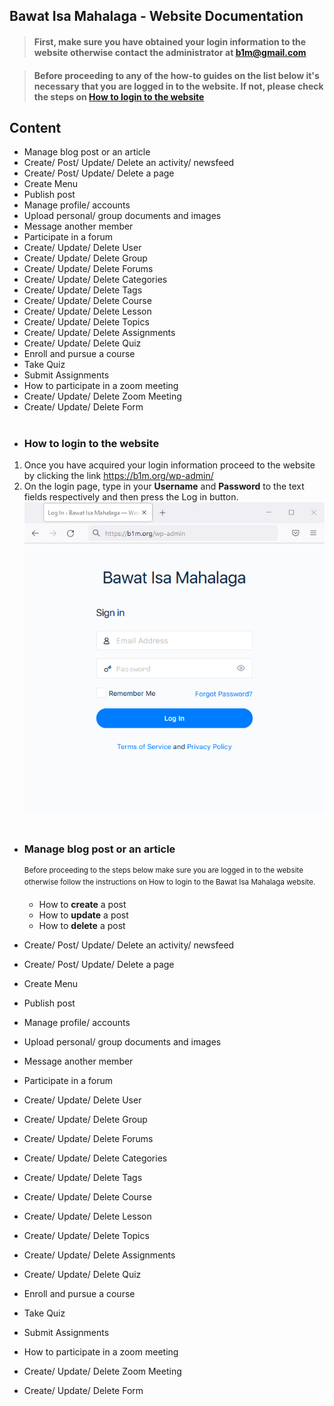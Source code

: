 ## Bawat Isa Mahalaga - Website Documentation

> #### First, make sure you have obtained your login information to the website otherwise contact the administrator at b1m@gmail.com

> #### Before proceeding to any of the how-to guides on the list below it's necessary that you are logged in to the website. If not, please check the steps on [How to login to the website](#how-to-login-to-the-website)

## Content
- Manage blog post or an article
- Create/ Post/ Update/ Delete an activity/ newsfeed			
- Create/ Post/ Update/ Delete a page			
- Create Menu			
- Publish post			
- Manage profile/ accounts			
- Upload personal/ group documents and images			
- Message another member			
- Participate in a forum			
- Create/ Update/ Delete User			
- Create/ Update/ Delete Group			
- Create/ Update/ Delete Forums			
- Create/ Update/ Delete Categories			
- Create/ Update/ Delete Tags			
- Create/ Update/ Delete Course			
- Create/ Update/ Delete Lesson			
- Create/ Update/ Delete Topics			
- Create/ Update/ Delete Assignments			
- Create/ Update/ Delete Quiz			
- Enroll and pursue a course			
- Take Quiz			
- Submit Assignments			
- How to participate in a zoom meeting			
- Create/ Update/ Delete Zoom Meeting			
- Create/ Update/ Delete Form
&nbsp;
&nbsp;
#
- ### How to login to the website
1. Once you have acquired your login information proceed to the website by clicking the link https://b1m.org/wp-admin/
2. On the login page, type in your **Username** and **Password** to the text fields respectively and then press the Log in button.
![Image](/img/1-1-Login.PNG)
&nbsp;
##

- ### Manage blog post or an article
  <sup>Before proceeding to the steps below make sure you are logged in to the website otherwise follow the instructions on How to login to the Bawat Isa Mahalaga website.</sup>
	- How to **create** a post
	- How to **update** a post
  	- How to **delete** a post
			
- Create/ Post/ Update/ Delete an activity/ newsfeed			
- Create/ Post/ Update/ Delete a page			
- Create Menu			
- Publish post			
- Manage profile/ accounts			
- Upload personal/ group documents and images			
- Message another member			
- Participate in a forum			
- Create/ Update/ Delete User			
- Create/ Update/ Delete Group			
- Create/ Update/ Delete Forums			
- Create/ Update/ Delete Categories			
- Create/ Update/ Delete Tags			
- Create/ Update/ Delete Course			
- Create/ Update/ Delete Lesson			
- Create/ Update/ Delete Topics			
- Create/ Update/ Delete Assignments			
- Create/ Update/ Delete Quiz			
- Enroll and pursue a course			
- Take Quiz			
- Submit Assignments			
- How to participate in a zoom meeting			
- Create/ Update/ Delete Zoom Meeting			
- Create/ Update/ Delete Form			
